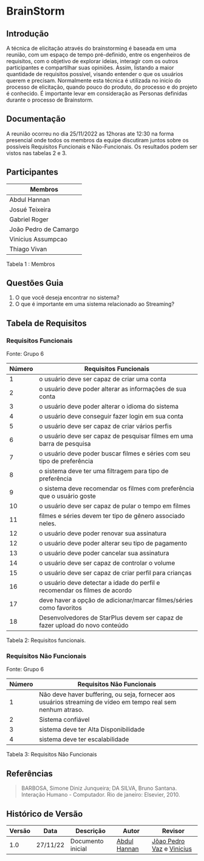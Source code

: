 # BrainStorm
## Introdução
A técnica de elicitação através do brainstorming é baseada em uma reunião, com um espaço de tempo pré-definido, entre os engenheiros de requisitos, com o objetivo de explorar ideias, interagir com os outros participantes e compartilhar suas opiniões. Assim, listando a maior quantidade de requisitos possível, visando entender o que os usuários querem e precisam. Normalmente esta técnica é utilizada no inicío do processo de elicitação, quando pouco do produto, do processo e do projeto é conhecido.
É importante levar em consideração as Personas definidas durante o processo de Brainstorm.

## Documentação
A reunião ocorreu no dia  25/11/2022 as 12horas ate 12:30 na forma presencial onde todos os membros da equipe discutiram juntos sobre os possíveis Requisitos Funcionais e Não-Funcionais. Os resultados podem ser vistos nas tabelas 2 e 3.

## Participantes
 | Membros|
 |----------------------|
 |Abdul Hannan|
 |Josué Teixeira|
 |Gabriel Roger|
 |João Pedro de Camargo|
 |Vinicius Assumpcao|
 |Thiago Vivan|
 
 
Tabela 1 : Membros

## Questões Guia
1. O que você deseja encontrar no sistema?
2. O que é importante em uma sistema relacionado ao Streaming?

## Tabela de Requisitos
### Requisitos Funcionais

Fonte: Grupo 6

|Número|Requisitos Funcionais|
|--|-----------------------------------------------|
|1 | o usuário deve ser capaz de criar uma conta|
|2 | o usuário deve poder alterar as informações de sua conta|
|3 | o usuário deve poder alterar o idioma do sistema|
|4 | o usuário deve conseguir fazer login em sua conta|
|5 | o usuário deve ser capaz de criar vários perfis|
|6 | o usuário deve ser capaz de pesquisar filmes em uma barra de pesquisa|
|7 | o usuário deve poder buscar filmes e séries com seu tipo de preferência|
|8 | o sistema deve ter uma filtragem para tipo de preferência|
|9 | o sistema deve recomendar os filmes com preferência que o usuário goste|
|10 | o usuário deve ser capaz de pular o tempo em filmes|
|11 | filmes e séries devem ter tipo de gênero associado neles.|
|12 | o usuário deve poder renovar sua assinatura|
|12 | o usuário deve poder alterar seu tipo de pagamento|
|13 | o usuário deve poder cancelar sua assinatura|
|14 | o usuário deve ser capaz de controlar o volume|
|15 | o usuário deve ser capaz de criar perfil para crianças|
|16 | o usuário deve detectar a idade do perfil e recomendar os filmes de acordo|
|17 | deve haver a opção de adicionar/marcar filmes/séries como favoritos|
|18| Desenvolvedores de StarPlus devem ser capaz de fazer upload do novo conteúdo|

Tabela 2: Requisitos funcionais.

### Requisitos Não Funcionais

Fonte: Grupo 6

|Número|Requisitos Não Funcionais|
|---|--|
|1|Não deve haver buffering, ou seja, fornecer aos usuários streaming de vídeo em tempo real sem nenhum atraso.|
|2|Sistema confiável|
|3|sistema deve ter Alta Disponibilidade|
|4|sistema deve ter escalabilidade|

Tabela 3: Requisitos Não Funcionais

## Referências

> BARBOSA, Simone Diniz Junqueira; DA SILVA, Bruno Santana. Interação Humano - Computador. Rio de janeiro: Elsevier, 2010.

## Histórico de Versão

| Versão | Data | Descrição | Autor | Revisor |
|--------|------|-----------|-------|---------|
| 1.0 | 27/11/22 | Documento inicial | [Abdul Hannan](https://github.com/hannanhunny01) | [Jõao Pedro Vaz](https://github.com/JoaoPedro0803) e [Vinicius](https://github.com/viniman27) |

